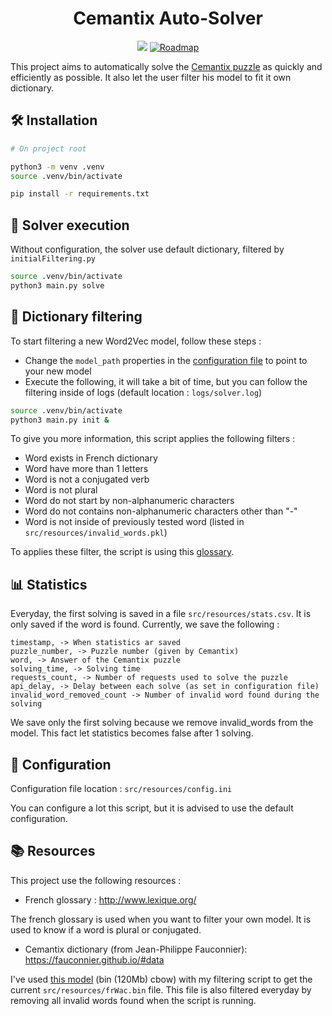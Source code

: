<h1 align="center">Cemantix Auto-Solver</h1>
<p align="center">
  <img src="https://img.shields.io/github/last-commit/Romb38/autoCemantix?style=flat-square" />
  <a href="https://github.com/Romb38/autoCemantix/blob/master/TODO.md">
    <img src="https://img.shields.io/badge/Roadmap-View-blue?style=flat-square" alt="Roadmap" />
  </a>
</p>

This project aims to automatically solve the [Cemantix puzzle](https://cemantix.certitudes.org/) as quickly and efficiently as possible. It also let the user filter his model to fit it own dictionary.

## 🛠️ Installation

```bash
# On project root

python3 -m venv .venv
source .venv/bin/activate

pip install -r requirements.txt
```

## 🚀 Solver execution

Without configuration, the solver use default dictionary, filtered by `initialFiltering.py`

```bash
source .venv/bin/activate
python3 main.py solve
```

## 🧹 Dictionary filtering

To start filtering a new Word2Vec model, follow these steps :
- Change the `model_path` properties in the [configuration file](#-configuration) to point to your new model
- Execute the following, it will take a bit of time, but you can follow the filtering inside of logs (default location : `logs/solver.log`)
```bash
source .venv/bin/activate
python3 main.py init &
```

To give you more information, this script applies the following filters :
- Word exists in French dictionary
- Word have more than 1 letters
- Word is not a conjugated verb
- Word is not plural
- Word do not start by non-alphanumeric characters
- Word do not contains non-alphanumeric characters other than "-"
- Word is not inside of previously tested word (listed in `src/resources/invalid_words.pkl`)

To applies these filter, the script is using this [glossary](http://www.lexique.org/).

## 📊 Statistics

Everyday, the first solving is saved in a file `src/resources/stats.csv`. It is only saved if the word is found. Currently, we save the following :

```
timestamp, -> When statistics ar saved
puzzle_number, -> Puzzle number (given by Cemantix)
word, -> Answer of the Cemantix puzzle
solving_time, -> Solving time
requests_count, -> Number of requests used to solve the puzzle
api_delay, -> Delay between each solve (as set in configuration file)
invalid_word_removed_count -> Number of invalid word found during the solving
```

We save only the first solving because we remove invalid_words from the model. This fact let statistics becomes false after 1 solving.

## 🔧 Configuration

Configuration file location : `src/resources/config.ini`

You can configure a lot this script, but it is advised to use the default configuration.


## 📚 Resources
This project use the following resources :

- French glossary : http://www.lexique.org/

The french glossary is used when you want to filter your own model. It is used to know if a word is plural or conjugated.

- Cemantix dictionary (from Jean-Philippe Fauconnier): https://fauconnier.github.io/#data

I've used [this model](https://embeddings.net/embeddings/frWac_non_lem_no_postag_no_phrase_200_cbow_cut100.bin) (bin (120Mb) cbow) with my filtering script to get the current `src/resources/frWac.bin` file. This file is also filtered everyday by removing all invalid words found when the script is running.
